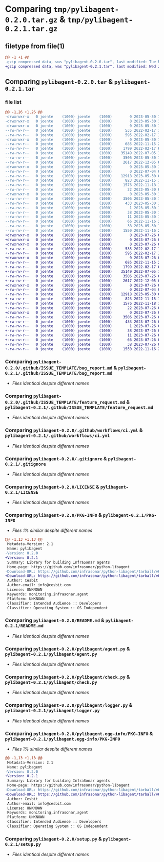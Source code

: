 # Comparing `tmp/pylibagent-0.2.0.tar.gz` & `tmp/pylibagent-0.2.1.tar.gz`

## filetype from file(1)

```diff
@@ -1 +1 @@
-gzip compressed data, was "pylibagent-0.2.0.tar", last modified: Tue May 30 10:04:26 2023, max compression
+gzip compressed data, was "pylibagent-0.2.1.tar", last modified: Wed Jul 26 08:04:32 2023, max compression
```

## Comparing `pylibagent-0.2.0.tar` & `pylibagent-0.2.1.tar`

### file list

```diff
@@ -1,26 +1,26 @@
-drwxrwxr-x   0 joente    (1000) joente    (1000)        0 2023-05-30 10:04:26.944541 pylibagent-0.2.0/
-drwxrwxr-x   0 joente    (1000) joente    (1000)        0 2023-05-30 10:04:26.932541 pylibagent-0.2.0/.github/
-drwxrwxr-x   0 joente    (1000) joente    (1000)        0 2023-05-30 10:04:26.936541 pylibagent-0.2.0/.github/ISSUE_TEMPLATE/
--rw-rw-r--   0 joente    (1000) joente    (1000)      535 2022-02-17 12:20:07.000000 pylibagent-0.2.0/.github/ISSUE_TEMPLATE/bug_report.md
--rw-rw-r--   0 joente    (1000) joente    (1000)      595 2022-02-17 12:20:07.000000 pylibagent-0.2.0/.github/ISSUE_TEMPLATE/feature_request.md
-drwxrwxr-x   0 joente    (1000) joente    (1000)        0 2023-05-30 10:04:26.940541 pylibagent-0.2.0/.github/workflows/
--rw-rw-r--   0 joente    (1000) joente    (1000)      685 2022-11-15 21:09:32.000000 pylibagent-0.2.0/.github/workflows/ci.yml
--rw-rw-r--   0 joente    (1000) joente    (1000)     1799 2022-02-17 09:45:16.000000 pylibagent-0.2.0/.gitignore
--rw-rw-r--   0 joente    (1000) joente    (1000)    35149 2022-07-05 11:43:02.000000 pylibagent-0.2.0/LICENSE
--rw-rw-r--   0 joente    (1000) joente    (1000)     3506 2023-05-30 10:04:26.944541 pylibagent-0.2.0/PKG-INFO
--rw-rw-r--   0 joente    (1000) joente    (1000)     2617 2022-12-05 07:42:14.000000 pylibagent-0.2.0/README.md
-drwxrwxr-x   0 joente    (1000) joente    (1000)        0 2023-05-30 10:04:26.944541 pylibagent-0.2.0/pylibagent/
--rw-rw-r--   0 joente    (1000) joente    (1000)        0 2022-07-04 09:31:51.000000 pylibagent-0.2.0/pylibagent/__init__.py
--rw-rw-r--   0 joente    (1000) joente    (1000)    12918 2023-05-30 09:48:07.000000 pylibagent-0.2.0/pylibagent/agent.py
--rw-rw-r--   0 joente    (1000) joente    (1000)      823 2022-11-15 14:58:49.000000 pylibagent-0.2.0/pylibagent/check.py
--rw-rw-r--   0 joente    (1000) joente    (1000)     1576 2022-11-18 11:52:45.000000 pylibagent-0.2.0/pylibagent/logger.py
--rw-rw-r--   0 joente    (1000) joente    (1000)       22 2023-05-30 09:48:48.000000 pylibagent-0.2.0/pylibagent/version.py
-drwxrwxr-x   0 joente    (1000) joente    (1000)        0 2023-05-30 10:04:26.944541 pylibagent-0.2.0/pylibagent.egg-info/
--rw-rw-r--   0 joente    (1000) joente    (1000)     3506 2023-05-30 10:04:26.000000 pylibagent-0.2.0/pylibagent.egg-info/PKG-INFO
--rw-rw-r--   0 joente    (1000) joente    (1000)      433 2023-05-30 10:04:26.000000 pylibagent-0.2.0/pylibagent.egg-info/SOURCES.txt
--rw-rw-r--   0 joente    (1000) joente    (1000)        1 2023-05-30 10:04:26.000000 pylibagent-0.2.0/pylibagent.egg-info/dependency_links.txt
--rw-rw-r--   0 joente    (1000) joente    (1000)       38 2023-05-30 10:04:26.000000 pylibagent-0.2.0/pylibagent.egg-info/requires.txt
--rw-rw-r--   0 joente    (1000) joente    (1000)       11 2023-05-30 10:04:26.000000 pylibagent-0.2.0/pylibagent.egg-info/top_level.txt
--rw-rw-r--   0 joente    (1000) joente    (1000)       66 2022-11-16 21:17:54.000000 pylibagent-0.2.0/requirements.txt
--rw-rw-r--   0 joente    (1000) joente    (1000)       38 2023-05-30 10:04:26.944541 pylibagent-0.2.0/setup.cfg
--rw-rw-r--   0 joente    (1000) joente    (1000)     1550 2022-11-16 21:18:12.000000 pylibagent-0.2.0/setup.py
+drwxrwxr-x   0 joente    (1000) joente    (1000)        0 2023-07-26 08:04:32.780537 pylibagent-0.2.1/
+drwxrwxr-x   0 joente    (1000) joente    (1000)        0 2023-07-26 08:04:32.772536 pylibagent-0.2.1/.github/
+drwxrwxr-x   0 joente    (1000) joente    (1000)        0 2023-07-26 08:04:32.776536 pylibagent-0.2.1/.github/ISSUE_TEMPLATE/
+-rw-rw-r--   0 joente    (1000) joente    (1000)      535 2022-02-17 12:20:07.000000 pylibagent-0.2.1/.github/ISSUE_TEMPLATE/bug_report.md
+-rw-rw-r--   0 joente    (1000) joente    (1000)      595 2022-02-17 12:20:07.000000 pylibagent-0.2.1/.github/ISSUE_TEMPLATE/feature_request.md
+drwxrwxr-x   0 joente    (1000) joente    (1000)        0 2023-07-26 08:04:32.776536 pylibagent-0.2.1/.github/workflows/
+-rw-rw-r--   0 joente    (1000) joente    (1000)      685 2022-11-15 21:09:32.000000 pylibagent-0.2.1/.github/workflows/ci.yml
+-rw-rw-r--   0 joente    (1000) joente    (1000)     1799 2022-02-17 09:45:16.000000 pylibagent-0.2.1/.gitignore
+-rw-rw-r--   0 joente    (1000) joente    (1000)    35149 2022-07-05 11:43:02.000000 pylibagent-0.2.1/LICENSE
+-rw-rw-r--   0 joente    (1000) joente    (1000)     3506 2023-07-26 08:04:32.780537 pylibagent-0.2.1/PKG-INFO
+-rw-rw-r--   0 joente    (1000) joente    (1000)     2617 2022-12-05 07:42:14.000000 pylibagent-0.2.1/README.md
+drwxrwxr-x   0 joente    (1000) joente    (1000)        0 2023-07-26 08:04:32.776536 pylibagent-0.2.1/pylibagent/
+-rw-rw-r--   0 joente    (1000) joente    (1000)        0 2022-07-04 09:31:51.000000 pylibagent-0.2.1/pylibagent/__init__.py
+-rw-rw-r--   0 joente    (1000) joente    (1000)    12918 2023-05-30 09:48:07.000000 pylibagent-0.2.1/pylibagent/agent.py
+-rw-rw-r--   0 joente    (1000) joente    (1000)      823 2022-11-15 14:58:49.000000 pylibagent-0.2.1/pylibagent/check.py
+-rw-rw-r--   0 joente    (1000) joente    (1000)     1576 2022-11-18 11:52:45.000000 pylibagent-0.2.1/pylibagent/logger.py
+-rw-rw-r--   0 joente    (1000) joente    (1000)       22 2023-07-26 08:02:44.000000 pylibagent-0.2.1/pylibagent/version.py
+drwxrwxr-x   0 joente    (1000) joente    (1000)        0 2023-07-26 08:04:32.780537 pylibagent-0.2.1/pylibagent.egg-info/
+-rw-rw-r--   0 joente    (1000) joente    (1000)     3506 2023-07-26 08:04:32.000000 pylibagent-0.2.1/pylibagent.egg-info/PKG-INFO
+-rw-rw-r--   0 joente    (1000) joente    (1000)      433 2023-07-26 08:04:32.000000 pylibagent-0.2.1/pylibagent.egg-info/SOURCES.txt
+-rw-rw-r--   0 joente    (1000) joente    (1000)        1 2023-07-26 08:04:32.000000 pylibagent-0.2.1/pylibagent.egg-info/dependency_links.txt
+-rw-rw-r--   0 joente    (1000) joente    (1000)       38 2023-07-26 08:04:32.000000 pylibagent-0.2.1/pylibagent.egg-info/requires.txt
+-rw-rw-r--   0 joente    (1000) joente    (1000)       11 2023-07-26 08:04:32.000000 pylibagent-0.2.1/pylibagent.egg-info/top_level.txt
+-rw-rw-r--   0 joente    (1000) joente    (1000)       66 2023-07-26 08:03:28.000000 pylibagent-0.2.1/requirements.txt
+-rw-rw-r--   0 joente    (1000) joente    (1000)       38 2023-07-26 08:04:32.780537 pylibagent-0.2.1/setup.cfg
+-rw-rw-r--   0 joente    (1000) joente    (1000)     1550 2022-11-16 21:18:12.000000 pylibagent-0.2.1/setup.py
```

### Comparing `pylibagent-0.2.0/.github/ISSUE_TEMPLATE/bug_report.md` & `pylibagent-0.2.1/.github/ISSUE_TEMPLATE/bug_report.md`

 * *Files identical despite different names*

### Comparing `pylibagent-0.2.0/.github/ISSUE_TEMPLATE/feature_request.md` & `pylibagent-0.2.1/.github/ISSUE_TEMPLATE/feature_request.md`

 * *Files identical despite different names*

### Comparing `pylibagent-0.2.0/.github/workflows/ci.yml` & `pylibagent-0.2.1/.github/workflows/ci.yml`

 * *Files identical despite different names*

### Comparing `pylibagent-0.2.0/.gitignore` & `pylibagent-0.2.1/.gitignore`

 * *Files identical despite different names*

### Comparing `pylibagent-0.2.0/LICENSE` & `pylibagent-0.2.1/LICENSE`

 * *Files identical despite different names*

### Comparing `pylibagent-0.2.0/PKG-INFO` & `pylibagent-0.2.1/PKG-INFO`

 * *Files 1% similar despite different names*

```diff
@@ -1,13 +1,13 @@
 Metadata-Version: 2.1
 Name: pylibagent
-Version: 0.2.0
+Version: 0.2.1
 Summary: Library for building InfraSonar agents
 Home-page: https://github.com/infrasonar/python-libagent
-Download-URL: https://github.com/infrasonar/python-libagent/tarball/v0.2.0
+Download-URL: https://github.com/infrasonar/python-libagent/tarball/v0.2.1
 Author: Cesbit
 Author-email: info@cesbit.com
 License: UNKNOWN
 Keywords: monitoring,infrasonar,agent
 Platform: UNKNOWN
 Classifier: Intended Audience :: Developers
 Classifier: Operating System :: OS Independent
```

### Comparing `pylibagent-0.2.0/README.md` & `pylibagent-0.2.1/README.md`

 * *Files identical despite different names*

### Comparing `pylibagent-0.2.0/pylibagent/agent.py` & `pylibagent-0.2.1/pylibagent/agent.py`

 * *Files identical despite different names*

### Comparing `pylibagent-0.2.0/pylibagent/check.py` & `pylibagent-0.2.1/pylibagent/check.py`

 * *Files identical despite different names*

### Comparing `pylibagent-0.2.0/pylibagent/logger.py` & `pylibagent-0.2.1/pylibagent/logger.py`

 * *Files identical despite different names*

### Comparing `pylibagent-0.2.0/pylibagent.egg-info/PKG-INFO` & `pylibagent-0.2.1/pylibagent.egg-info/PKG-INFO`

 * *Files 1% similar despite different names*

```diff
@@ -1,13 +1,13 @@
 Metadata-Version: 2.1
 Name: pylibagent
-Version: 0.2.0
+Version: 0.2.1
 Summary: Library for building InfraSonar agents
 Home-page: https://github.com/infrasonar/python-libagent
-Download-URL: https://github.com/infrasonar/python-libagent/tarball/v0.2.0
+Download-URL: https://github.com/infrasonar/python-libagent/tarball/v0.2.1
 Author: Cesbit
 Author-email: info@cesbit.com
 License: UNKNOWN
 Keywords: monitoring,infrasonar,agent
 Platform: UNKNOWN
 Classifier: Intended Audience :: Developers
 Classifier: Operating System :: OS Independent
```

### Comparing `pylibagent-0.2.0/setup.py` & `pylibagent-0.2.1/setup.py`

 * *Files identical despite different names*

